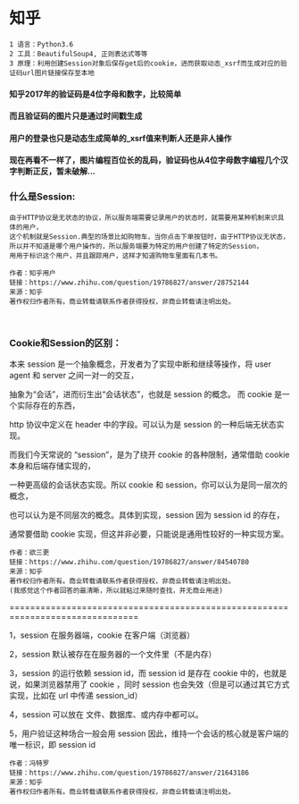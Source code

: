 # 知乎

    1 语言：Python3.6
    2 工具：BeautifulSoup4, 正则表达式等等
    3 原理：利用创建Session对象后保存get后的cookie，进而获取动态_xsrf而生成对应的验证码url图片链接保存至本地

#### 知乎2017年的验证码是4位字母和数字，比较简单
#### 而且验证码的图片只是通过时间戳生成
#### 用户的登录也只是动态生成简单的_xsrf值来判断人还是非人操作
#### 现在再看不一样了，图片编程百位长的乱码，验证码也从4位字母数字编程几个汉字判断正反，暂未破解...


### 什么是Session:

    由于HTTP协议是无状态的协议，所以服务端需要记录用户的状态时，就需要用某种机制来识具体的用户，
    这个机制就是Session.典型的场景比如购物车，当你点击下单按钮时，由于HTTP协议无状态，
    所以并不知道是哪个用户操作的，所以服务端要为特定的用户创建了特定的Session，
    用用于标识这个用户，并且跟踪用户，这样才知道购物车里面有几本书。
    
    作者：知乎用户
    链接：https://www.zhihu.com/question/19786827/answer/28752144
    来源：知乎
    著作权归作者所有。商业转载请联系作者获得授权，非商业转载请注明出处。
    
    
    
### Cookie和Session的区别：
    
本来 session 是一个抽象概念，开发者为了实现中断和继续等操作，将 user agent 和 server 之间一对一的交互，

抽象为“会话”，进而衍生出“会话状态”，也就是 session 的概念。 而 cookie 是一个实际存在的东西，

http 协议中定义在 header 中的字段。可以认为是 session 的一种后端无状态实现。

而我们今天常说的 “session”，是为了绕开 cookie 的各种限制，通常借助 cookie 本身和后端存储实现的，

一种更高级的会话状态实现。所以 cookie 和 session，你可以认为是同一层次的概念，

也可以认为是不同层次的概念。具体到实现，session 因为 session id 的存在，

通常要借助 cookie 实现，但这并非必要，只能说是通用性较好的一种实现方案。
    
    作者：欲三更
    链接：https://www.zhihu.com/question/19786827/answer/84540780
    来源：知乎
    著作权归作者所有。商业转载请联系作者获得授权，非商业转载请注明出处。
    (我感觉这个作者回答的最清晰，所以就粘过来随时查找，并无商业用途)
    
===============================================================================

1，session 在服务器端，cookie 在客户端（浏览器）

2，session 默认被存在在服务器的一个文件里（不是内存）

3，session 的运行依赖 session id，而 session id 是存在 cookie 中的，也就是说，如果浏览器禁用了 cookie ，同时 session 也会失效（但是可以通过其它方式实现，比如在 url 中传递 session_id）

4，session 可以放在 文件、数据库、或内存中都可以。

5，用户验证这种场合一般会用 session 因此，维持一个会话的核心就是客户端的唯一标识，即 session id

    作者：冯特罗
    链接：https://www.zhihu.com/question/19786827/answer/21643186
    来源：知乎
    著作权归作者所有。商业转载请联系作者获得授权，非商业转载请注明出处。
